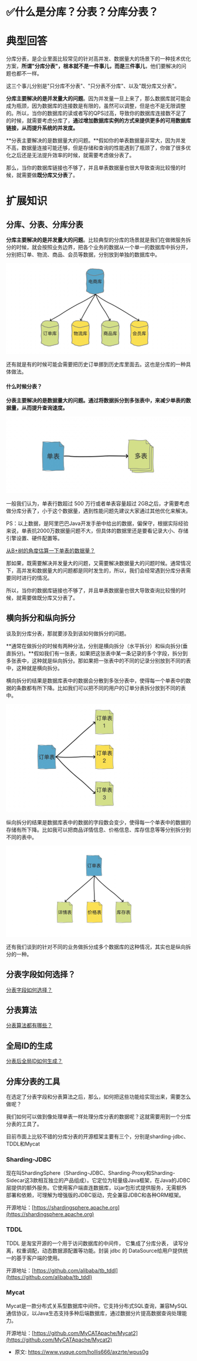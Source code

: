 # ✅什么是分库？分表？分库分表？
<!--page header-->

<a name="JJzHX"></a>
# 典型回答

分库分表，是企业里面比较常见的针对高并发、数据量大的场景下的一种技术优化方案，**所谓"分库分表"，根本就不是一件事儿，而是三件事儿**，他们要解决的问题也都不一样。

这三个事儿分别是"只分库不分表"、"只分表不分库"、以及"既分库又分表"。

**分库主要解决的是并发量大的问题**。因为并发量一旦上来了，那么数据库就可能会成为瓶颈，因为数据库的连接数是有限的，虽然可以调整，但是也不是无限调整的。所以，当你的数据库的读或者写的QPS过高，导致你的数据库连接数不足了的时候，就需要考虑分库了，**通过增加数据库实例的方式来提供更多的可用数据库链接，从而提升系统的并发度。**

**分表主要解决的是数据量大的问题。**假如你的单表数据量非常大，因为并发不高，数据量连接可能还够，但是存储和查询的性能遇到了瓶颈了，你做了很多优化之后还是无法提升效率的时候，就需要考虑做分表了。

那么，当你的数据库链接也不够了，并且单表数据量也很大导致查询比较慢的时候，就需要做**既分库又分表**了。

<a name="WhC9L"></a>
# 扩展知识

<a name="PFlJS"></a>
## 分库、分表、分库分表

**分库主要解决的是并发量大的问题**。比较典型的分库的场景就是我们在做微服务拆分的时候，就会按照业务边界，把各个业务的数据从一个单一的数据库中拆分开，分别把订单、物流、商品、会员等数据，分别放到单独的数据库中。

![](./img/l-DuTOFp_nCCXcwS/16532099518312-367449.jpg)

还有就是有的时候可能会需要把历史订单挪到历史库里面去。这也是分库的一种具体做法。

<a name="3a607e91"></a>
#### 什么时候分表？

**分表主要解决的是数据量大的问题。通过将数据拆分到多张表中，来减少单表的数据量，从而提升查询速度。**

![](./img/l-DuTOFp_nCCXcwS/16532100651671-183924.jpg)

一般我们认为，单表行数超过 500 万行或者单表容量超过 2GB之后，才需要考虑做分库分表了，小于这个数据量，遇到性能问题先建议大家通过其他优化来解决。

PS：以上数据，是阿里巴巴Java开发手册中给出的数据，偏保守，根据实际经验来说，单表抗2000万数据量问题不大，但具体的数据里还是要看记录大小、存储引擎设置、硬件配置等。

[从B+树的角度估算一下单表的数据量？](https://www.yuque.com/hollis666/axzrte/ovg68pfik2vo2eh8?view=doc_embed)

那如果，既需要解决并发量大的问题，又需要解决数据量大的问题时候。通常情况下，高并发和数据量大的问题都是同时发生的，所以，我们会经常遇到分库分表需要同时进行的情况。

所以，当你的数据库链接也不够了，并且单表数据量也很大导致查询比较慢的时候，就需要做既分库又分表了。

<a name="XqsDb"></a>
## 横向拆分和纵向拆分

谈及到分库分表，那就要涉及到该如何做拆分的问题。

**通常在做拆分的时候有两种分法，分别是横向拆分（水平拆分）和纵向拆分(垂直拆分)。**假如我们有一张表，如果把这张表中某一条记录的多个字段，拆分到多张表中，这种就是纵向拆分。那如果把一张表中的不同的记录分别放到不同的表中，这种就是横向拆分。

横向拆分的结果是数据库表中的数据会分散到多张分表中，使得每一个单表中的数据的条数都有所下降。比如我们可以把不同的用户的订单分表拆分放到不同的表中。

![](./img/l-DuTOFp_nCCXcwS/16532102470769-122399.jpg)

纵向拆分的结果是数据库表中的数据的字段数会变少，使得每一个单表中的数据的存储有所下降。比如我可以把商品详情信息、价格信息、库存信息等等分别拆分到不同的表中。

![](./img/l-DuTOFp_nCCXcwS/16532101898570-079142.jpg)

还有我们谈到的针对不同的业务做拆分成多个数据库的这种情况，其实也是纵向拆分的一种。

<a name="CL0Df"></a>
## 分表字段如何选择？

[分表字段如何选择？](https://www.yuque.com/hollis666/axzrte/mec4ust5rpfob78r?view=doc_embed)

<a name="HouyD"></a>
## 分表算法

[分表算法都有哪些？](https://www.yuque.com/hollis666/axzrte/anpg4kfcb8p7egag?view=doc_embed)

<a name="d8JQO"></a>
## 全局ID的生成

[分表后全局ID如何生成？](https://www.yuque.com/hollis666/axzrte/glyv4twwk6bfs6dr?view=doc_embed)

<a name="VnSdM"></a>
## 分库分表的工具

在选定了分表字段和分表算法之后，那么，如何把这些功能给实现出来，需要怎么做呢？

我们如何可以做到像处理单表一样处理分库分表的数据呢？这就需要用到一个分库分表的工具了。

目前市面上比较不错的分库分表的开源框架主要有三个，分别是sharding-jdbc、TDDL和Mycat

<a name="peYxP"></a>
### Sharding-JDBC

现在叫ShardingSphere（Sharding-JDBC、Sharding-Proxy和Sharding-Sidecar这3款相互独立的产品组成）。它定位为轻量级Java框架，在Java的JDBC层提供的额外服务。它使用客户端直连数据库，以jar包形式提供服务，无需额外部署和依赖，可理解为增强版的JDBC驱动，完全兼容JDBC和各种ORM框架。

开源地址：[https://shardingsphere.apache.org](https://shardingsphere.apache.org)

<a name="p3mtf"></a>
### TDDL

TDDL 是淘宝开源的一个用于访问数据库的中间件， 它集成了分库分表， 读写分离，权重调配，动态数据源配置等功能。封装 jdbc 的 DataSource给用户提供统一的基于客户端的使用。

开源地址：[https://github.com/alibaba/tb_tddl](https://github.com/alibaba/tb_tddl)

<a name="c8A6e"></a>
### Mycat

Mycat是一款分布式关系型数据库中间件。它支持分布式SQL查询，兼容MySQL通信协议，以Java生态支持多种后端数据库，通过数据分片提高数据查询处理能力。

开源地址：[https://github.com/MyCATApache/Mycat2](https://github.com/MyCATApache/Mycat2)


<!--page footer-->
- 原文: <https://www.yuque.com/hollis666/axzrte/wpus0g>